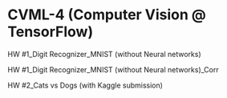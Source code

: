# CVML-4 (Computer Vision @ TensorFlow)
HW #1_Digit Recognizer_MNIST (without Neural networks)

HW #1_Digit Recognizer_MNIST (without Neural networks)_Corr

HW #2_Cats vs Dogs (with Kaggle submission)
